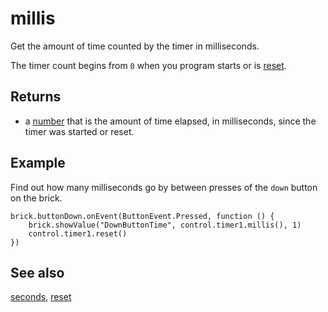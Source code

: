 # millis

Get the amount of time counted by the timer in milliseconds.

The timer count begins from `0` when you program starts or is [reset](/reference/control/timer/reset).

## Returns

* a [number](/types/number) that is the amount of time elapsed, in milliseconds, since the timer was started or reset.

## Example

Find out how many milliseconds go by between presses of the `down` button on the brick.

```blocks
brick.buttonDown.onEvent(ButtonEvent.Pressed, function () {
    brick.showValue("DownButtonTime", control.timer1.millis(), 1)
    control.timer1.reset()
})
```

## See also

[seconds](/reference/control/timer/seconds), [reset](/reference/control/timer/reset)